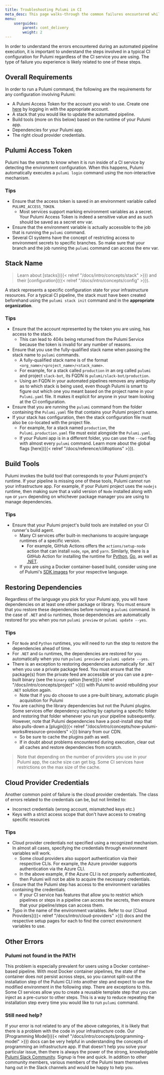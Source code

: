 ```yaml
---
title: Troubleshooting Pulumi in CI
meta_desc: This page walks-through the common failures encountered while running Pulumi in CI, as well as tips on how to fix them.
menu:
    userguides:
        parent: cont_delivery
        weight: 2
---
```


In order to understand the errors encountered during an automated pipeline execution, it is important to understand
the steps involved in a typical CI configuration for Pulumi regardless of the CI service you are using.
The type of failure you experience is likely related to one of these steps.

## Overall Requirements

In order to run a Pulumi command, the following are the requirements for any configuration involving Pulumi:

* A Pulumi Access Token for the account you wish to use.
Create one [here](https://app.pulumi.com/account/tokens) by logging in with the appropriate account.
* A stack that you would like to update the automated pipeline.
* Build tools (more on this below) based on the runtime of your Pulumi app.
* Dependencies for your Pulumi app.
* The right cloud provider credentials.

## Pulumi Access Token

Pulumi has the smarts to know when it is run inside of a CI service by detecting the environment configuration. When this happens,
Pulumi automatically executes a `pulumi login` command using the non-interactive mechanism.

### Tips

* Ensure that the access token is saved in an environment variable called `PULUMI_ACCESS_TOKEN`.
  * Most services support marking environment variables as a secret. Your Pulumi Access Token is indeed a sensitive value
  and as such should be saved as a secret env var.
* Ensure that the environment variable is actually accessible to the job that is running the `pulumi` command.
* Several CI systems have the concept of restricting access to environment secrets to specific branches. So make sure that your branch and the job
running the `pulumi` command can access the env var.

## Stack Name

> Learn about [stacks]({{< relref "/docs/intro/concepts/stack" >}}) and their [configuration]({{< relref "/docs/intro/concepts/config" >}}).

A stack represents a specific configuration state for your infrastructure resources. For a typical CI pipeline, the stack must have been created
beforehand using the `pulumi stack init` command and in the **appropriate organization**.

### Tips

* Ensure that the account represented by the token you are using, has access to the stack.
  * This can lead to 404s being returned from the Pulumi Service because the token is invalid for any number of reasons.
* Ensure that you use the fully-qualified stack name when passing the stack name to `pulumi` commands.
  * A fully-qualified stack name is of the format `<org_name>/<project_name>/<stack_name>`.
  * For example, for a stack called `production` in an org called `pulumi` and project `slack-bot`, its FQDN is `pulumi/slack-bot/production`.
  * Using an FQDN in your automated pipelines removes any ambiguity as to which stack is being used, even though Pulumi is smart to figure out
  which one you meant based on the project name in your `Pulumi.yaml` file. It makes it explicit for anyone in your team looking at the CI configuration.
* Ensure that you are running the `pulumi` command from the folder containing the `Pulumi.yaml` file that contains your Pulumi project's name.
* If your stack has configuration, then the stack configuration file must also be co-located with the project file.
  * For example, for a stack named `production`, the `Pulumi.production.yaml` file must exist alongside the `Pulumi.yaml`.
  * If your Pulumi app is in a different folder, you can use the `--cwd` flag with almost every `pulumi` command.
  Learn more about the global flags [here]({{< relref "/docs/reference/cli#options" >}}).

## Build Tools

Pulumi invokes the build tool that corresponds to your Pulumi project's runtime. If your pipeline is missing one of these tools,
Pulumi cannot run your infrastructure app. For example, if your Pulumi project uses the `nodejs` runtime, then making sure that a valid
version of `Node` installed along with `npm` or `yarn` depending on whichever package manager you are using to manage dependencies.

### Tips

* Ensure that your Pulumi project's build tools are installed on your CI runner's build agent.
  * Many CI services offer built-in mechanisms to acquire language runtimes of a specific version.
    * For example, GitHub Actions offers the `actions/setup-node` action that can install `node`, `npm`, and `yarn`. Similarly, there is a GitHub Action for installing
    the runtime for [Python](https://github.com/actions/setup-python), [Go](https://github.com/actions/setup-go), as well as [.NET](https://github.com/actions/setup-dotnet).
  * If you are using a Docker container-based build, consider using one of Pulumi's [SDK images](https://github.com/pulumi/pulumi/tree/master/docker#sdk-images) for your respective language.

## Restoring Dependencies

Regardless of the language you pick for your Pulumi app, you will have dependencies on at least one other package or library. You must ensure that you
restore these dependencies before running a `pulumi` command. In the case of `.NET` and `Go` runtimes, those dependencies are automatically restored for you
when you run `pulumi preview` or `pulumi update --yes`.

### Tips

* For `Node` and `Python` runtimes, you will need to run the step to restore the dependencies ahead of time.
* For `.NET` and `Go` runtimes, the dependencies are restored for you automatically when you run `pulumi preview` or `pulumi update --yes`.
* There is an exception to restoring dependencies automatically for `.NET` when you use a private package feed. You must ensure that the
package(s) from the private feed are accessible or you can use a pre-built binary (see the `binary` option [here]({{< relref "/docs/intro/concepts/project" >}})) with Pulumi to avoid rebuilding your `.NET` solution again.
  * Note that if you do choose to use a pre-built binary, automatic plugin acquisition for Pulumi
* You are caching the library dependencies but not the Pulumi plugins. Some services offer dependency caching by capturing a specific folder and restoring
that folder whenever you run your pipeline subsequently. However, note that Pulumi dependencies have a post-install step that also pulls-down
a [plugin]({{< relref "/docs/intro/concepts/how-pulumi-works#resource-providers" >}}) binary from our CDN.
  * So be sure to cache the plugins path as well.
  * If in doubt about problems encountered during execution, clear out all caches and restore dependencies from scratch.

> Note that depending on the number of providers you use in your Pulumi app, the cache size can get big. Some CI services have
> restrictions on the max size of the cache.

## Cloud Provider Credentials

Another common point of failure is the cloud provider credentials. The class of errors related to the credentials can be, but not limited to:

* Incorrect credentials (wrong account, mismatched keys etc.)
* Keys with a strict access scope that don't have access to creating specific resources

### Tips

* Cloud provider credentials not specified using a recognized mechanism. In almost all cases, specifying the credentials through environment variables will work.
  * Some cloud providers also support authentication via their respective CLIs. For example, the Azure provider supports authentication via the Azure CLI.
  * In the above example, if the Azure CLI is not properly authenticated, then Pulumi will not be able to acquire the necessary credentials.
* Ensure that the Pulumi step has access to the environment variables containing the credentials.
  * If your CI service has features that allow you to restrict which pipelines or steps in a pipeline can access the secrets, then ensure that
  your pipeline/steps can access them.
* Typo in the name of the environment variables. Refer to our [Cloud Providers]({{< relref "/docs/intro/cloud-providers" >}}) docs and the respective setup pages for each to find the correct
environment variables to use.

## Other Errors

### Pulumi not found in the PATH

This problem is especially prevalent for users using a Docker container-based pipeline. With most Docker container pipelines, the state of the container
does not persist across steps, so you cannot split-out the installation step of the Pulumi CLI into another step and expect to use the modified environment
in the following step. There are exceptions to this. Some CI services allow you to create a reusable template step that you can inject as a pre-cursor to other
steps. This is a way to reduce repeating the installation step every time you would like to run `pulumi` command.  

### Still need help?

If your error is not related to any of the above categories, it is likely that there is a problem with the code in your infrastructure code.
Our [Programming Model]({{< relref "/docs/intro/concepts/programming-model" >}}) docs can be very helpful in understanding the concepts of programming an infrastructure app. If that doesn't help you solve your
particular issue, then there is always the power of the strong, knowledgable [Pulumi Slack Community](https://slack.pulumi.com). Signup is free and quick. In addition to other
community members, various members of the Pulumi team themselves hang out in the Slack channels and would be happy to help you.

